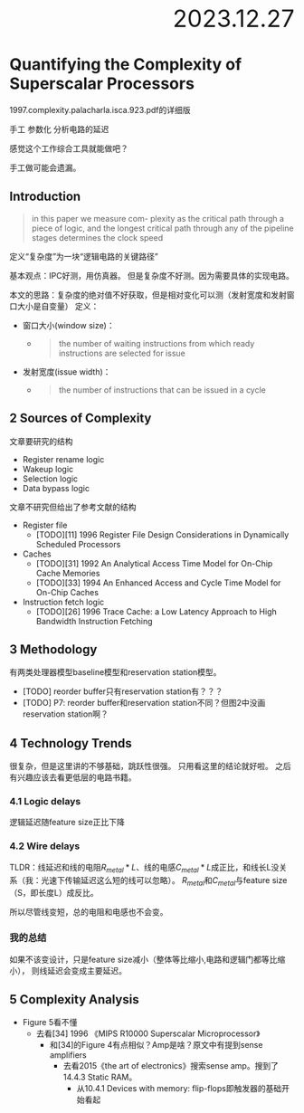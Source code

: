 <div style="text-align:right; font-size:3em;">2023.12.27</div>

# Quantifying the Complexity of Superscalar Processors

1997.complexity.palacharla.isca.923.pdf的详细版

手工 参数化 分析电路的延迟

感觉这个工作综合工具就能做吧？

手工做可能会遗漏。

## Introduction

> in this paper we measure com-
> plexity as the critical path through a piece of logic, and the longest critical path through any of the pipeline
> stages determines the clock speed

定义“复杂度”为一块“逻辑电路的关键路径”

基本观点：IPC好测，用仿真器。
但是复杂度不好测。因为需要具体的实现电路。

本文的思路：复杂度的绝对值不好获取，但是相对变化可以测（发射宽度和发射窗口大小是自变量）
定义：

* 窗口大小(window size)：
  * > the number of waiting instructions from which ready instructions are selected for issue
* 发射宽度(issue width)：
  * > the number of instructions that can be issued in a cycle

## 2 Sources of Complexity

文章要研究的结构

* Register rename logic
* Wakeup logic
* Selection logic
* Data bypass logic

文章不研究但给出了参考文献的结构

* Register file
  * [TODO][11] 1996 Register File Design Considerations in Dynamically Scheduled Processors
* Caches
  * [TODO][31] 1992 An Analytical Access Time Model for On-Chip Cache Memories
  * [TODO][33] 1994 An Enhanced Access and Cycle Time Model for On-Chip Caches
* Instruction fetch logic
  * [TODO][26] 1996 Trace Cache: a Low Latency Approach to High Bandwidth Instruction Fetching

## 3 Methodology

有两类处理器模型baseline模型和reservation station模型。

* [TODO] reorder buffer只有reservation station有？？？
* [TODO] P7: reorder buffer和reservation station不同？但图2中没画reservation station啊？

## 4 Technology Trends

很复杂，但是这里讲的不够基础，跳跃性很强。
只用看这里的结论就好啦。
之后有兴趣应该去看更低层的电路书籍。

### 4.1 Logic delays

逻辑延迟随feature size正比下降

### 4.2 Wire delays

TLDR：线延迟和线的电阻$R_{metal}*L$、线的电感$C_{metal}*L$成正比，和线长L没关系（我：光速下传输延迟这么短的线可以忽略）。
$R_{metal}$和$C_{metal}$与feature size（S，即长度L）成反比。

所以尽管线变短，总的电阻和电感也不会变。

### 我的总结

如果不该变设计，只是feature size减小（整体等比缩小,电路和逻辑门都等比缩小），
则线延迟会变成主要延迟。

## 5 Complexity Analysis

* Figure 5看不懂
  * 去看[34] 1996 《MIPS R10000 Superscalar Microprocessor》
    * 和[34]的Figure 4有点相似？Amp是啥？原文中有提到sense amplifiers
      * 去看2015《the art of electronics》搜索sense amp。搜到了14.4.3 Static RAM。
        * 从10.4.1 Devices with memory: flip-flops即触发器的基础开始看起
